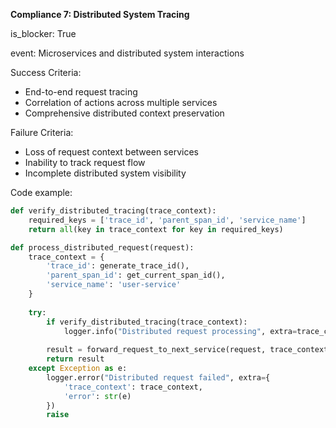 <b>Compliance 7: Distributed System Tracing</b>

is_blocker: True

event: Microservices and distributed system interactions

Success Criteria:
- End-to-end request tracing
- Correlation of actions across multiple services
- Comprehensive distributed context preservation

Failure Criteria:
- Loss of request context between services
- Inability to track request flow
- Incomplete distributed system visibility

Code example:

```python
def verify_distributed_tracing(trace_context):
    required_keys = ['trace_id', 'parent_span_id', 'service_name']
    return all(key in trace_context for key in required_keys)

def process_distributed_request(request):
    trace_context = {
        'trace_id': generate_trace_id(),
        'parent_span_id': get_current_span_id(),
        'service_name': 'user-service'
    }
    
    try:
        if verify_distributed_tracing(trace_context):
            logger.info("Distributed request processing", extra=trace_context)
        
        result = forward_request_to_next_service(request, trace_context)
        return result
    except Exception as e:
        logger.error("Distributed request failed", extra={
            'trace_context': trace_context,
            'error': str(e)
        })
        raise
```
